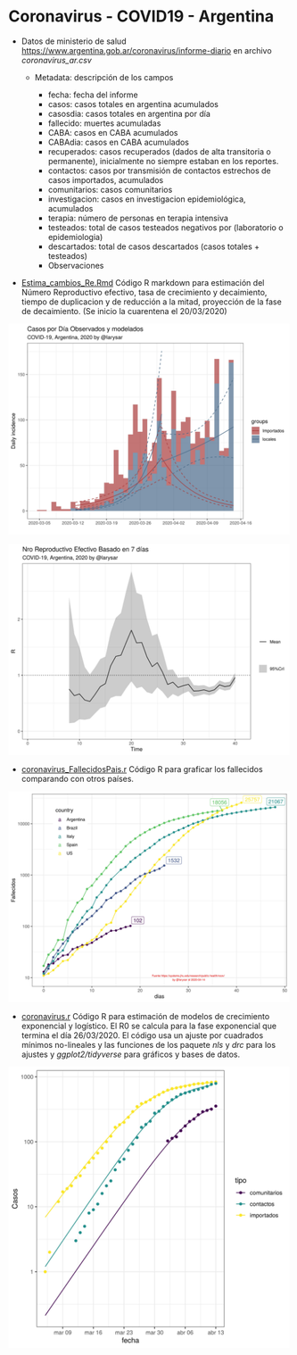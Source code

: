 # Coronavirus - COVID19 - Argentina

- Datos de ministerio de salud <https://www.argentina.gob.ar/coronavirus/informe-diario> en archivo *coronavirus_ar.csv* 

	- Metadata: descripción de los campos

		- fecha: fecha del informe
		- casos: casos totales en argentina acumulados
		- casosdia: casos totales en argentina por día
		- fallecido: muertes acumuladas
		- CABA: casos en CABA acumulados
		- CABAdia: casos en CABA acumulados
		- recuperados: casos recuperados (dados de alta transitoria o permanente), inicialmente no siempre estaban en los reportes.
		- contactos: casos por transmisión de contactos estrechos de casos importados, acumulados
		- comunitarios: casos comunitarios 
		- investigacion: casos en investigacion epidemiológica, acumulados 
		- terapia: número de personas en terapia intensiva
		- testeados: total de casos testeados negativos por (laboratorio o epidemiologia)
		- descartados: total de casos descartados (casos totales + testeados)
		- Observaciones


- [Estima_cambios_Re.Rmd](Estima_cambios_Re.Rmd) Código R markdown para estimación del Número Reproductivo efectivo, tasa de crecimiento y decaimiento, tiempo de duplicacion y de reducción a la mitad, proyección de la fase de decaimiento. (Se inicio la cuarentena el 20/03/2020)

![](coronaArLogLinearModelImpLocal.jpg)

![](coronaArRefectivo7dias.jpg)

- [coronavirus_FallecidosPais.r](coronavirus_FallecidosPais.r) Código R para graficar los fallecidos comparando con otros países.

![](coronaGlobalFallecidosLog.jpg)


- [coronavirus.r](coronavirus.r) Código R para estimación de modelos de crecimiento exponencial y logístico. El R0 se calcula para la fase exponencial que termina el día 26/03/2020. El código usa un ajuste por cuadrados mínimos no-lineales y las funciones de los paquete *nls* y *drc* para los ajustes y *ggplot2/tidyverse* para gráficos y bases de datos.   

![](coronaArComparacionComunitarios.jpg)


